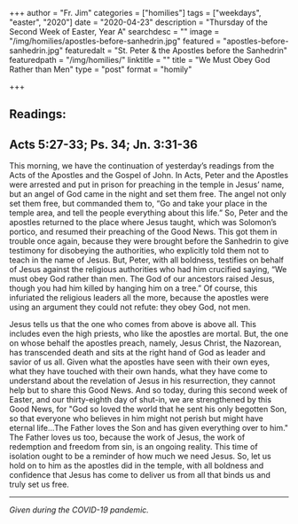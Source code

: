+++
author = "Fr. Jim"
categories = ["homilies"]
tags = ["weekdays", "easter", "2020"]
date = "2020-04-23"
description = "Thursday of the Second Week of Easter, Year A"
searchdesc = ""
image = "/img/homilies/apostles-before-sanhedrin.jpg"
featured = "apostles-before-sanhedrin.jpg"
featuredalt = "St. Peter & the Apostles before the Sanhedrin"
featuredpath = "/img/homilies/"
linktitle = ""
title = "We Must Obey God Rather than Men"
type = "post"
format = "homily"

+++

## Readings:  
## Acts 5:27-33; Ps. 34; Jn. 3:31-36

This morning, we have the continuation of yesterday’s readings from the Acts of the Apostles and the Gospel of John. In Acts, Peter and the Apostles were arrested and put in prison for preaching in the temple in Jesus’ name, but an angel of God came in the night and set them free. The angel not only set them free, but commanded them to, “Go and take your place in the temple area, and tell the people everything about this life.” So, Peter and the apostles returned to the place where Jesus taught, which was Solomon’s portico, and resumed their preaching of the Good News. This got them in trouble once again, because they were brought before the Sanhedrin to give testimony for disobeying the authorities, who explicitly told them not to teach in the name of Jesus. But, Peter, with all boldness, testifies on behalf of Jesus against the religious authorities who had him crucified saying, “We must obey God rather than men. The God of our ancestors raised Jesus, though you had him killed by hanging him on a tree.” Of course, this infuriated the religious leaders all the more, because the apostles were using an argument they could not refute: they obey God, not men.

Jesus tells us that the one who comes from above is above all. This includes even the high priests, who like the apostles are mortal. But, the one on whose behalf the apostles preach, namely, Jesus Christ, the Nazorean, has transcended death and sits at the right hand of God as leader and savior of us all. Given what the apostles have seen with their own eyes, what they have touched with their own hands, what they have come to understand about the revelation of Jesus in his resurrection, they cannot help but to share this Good News. And so today, during this second week of Easter, and our thirty-eighth day of shut-in, we are strengthened by this Good News, for "God so loved the world that he sent his only begotten Son, so that everyone who believes in him might not perish but might have eternal life...The Father loves the Son and has given everything over to him." The Father loves us too, because the work of Jesus, the work of redemption and freedom from sin, is an ongoing reality. This time of isolation ought to be a reminder of how much we need Jesus. So, let us hold on to him as the apostles did in the temple, with all boldness and confidence that Jesus has come to deliver us from all that binds us and truly set us free.

---
*Given during the COVID-19 pandemic.*